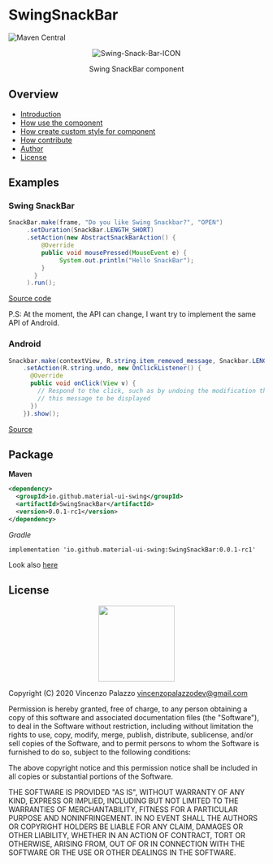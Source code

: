 # SwingSnackBar
![Maven Central](https://img.shields.io/maven-central/v/io.github.material-ui-swing/SwingSnackBar?style=for-the-badge)
<div align="center">
 <img src="https://i.ibb.co/f82msmc/Swing-Snack-Bar-ICON.png" alt="Swing-Snack-Bar-ICON">
 <p align="center">Swing SnackBar component</p>
</div>

## Overview

- [Introduction](https://github.com/vincenzopalazzo/SwingSnackBar/wiki/Introduction)
- [How use the component](https://github.com/vincenzopalazzo/SwingSnackBar/wiki/How-use-the-component)
- [How create custom style for component](https://github.com/vincenzopalazzo/SwingSnackBar/wiki/How-create-custom-style-for-component)
- [How contribute](https://github.com/vincenzopalazzo/SwingSnackBar/wiki/How-contribute)
- [Author](https://github.com/vincenzopalazzo/SwingSnackBar/wiki/Author)
- [License](https://github.com/material-ui-swing/SwingSnackBar/blob/master/LICENSE.md)

## Examples

### Swing SnackBar

```java
SnackBar.make(frame, "Do you like Swing Snackbar?", "OPEN")
     .setDuration(SnackBar.LENGTH_SHORT)
     .setAction(new AbstractSnackBarAction() {
         @Override
         public void mousePressed(MouseEvent e) { 
              System.out.println("Hello SnackBar");
         }
       }
     ).run();
```
[Source code](https://github.com/vincenzopalazzo/SwingSnackBar/blob/master/src/test/java/io/swingsnackbar/DemoSnackBar.java)

P.S: At the moment, the API can change, I want try to implement the same API of Android.

### Android

```java
Snackbar.make(contextView, R.string.item_removed_message, Snackbar.LENGTH_LONG)
    .setAction(R.string.undo, new OnClickListener() {
      @Override
      public void onClick(View v) {
        // Respond to the click, such as by undoing the modification that caused
        // this message to be displayed
      })
    }).show();
```
[Source](https://material.io/develop/android/components/snackbar/)

## Package

**Maven**

```xml
<dependency>
  <groupId>io.github.material-ui-swing</groupId>
  <artifactId>SwingSnackBar</artifactId>
  <version>0.0.1-rc1</version>
</dependency>
```

 _Gradle_

```
implementation 'io.github.material-ui-swing:SwingSnackBar:0.0.1-rc1'
```

Look also [here](https://search.maven.org/search?q=io.github.material-ui-swing)

## License

<div align="center">
  <img src="https://opensource.org/files/osi_keyhole_300X300_90ppi_0.png" width="150" height="150"/>
</div>

Copyright (C) 2020 Vincenzo Palazzo vincenzopalazzodev@gmail.com

Permission is hereby granted, free of charge, to any person obtaining a copy of this software and associated documentation files (the "Software"), 
to deal in the Software without restriction, including without limitation the rights to use, copy, modify, merge, publish, distribute, 
sublicense, and/or sell copies of the Software, and to permit persons to whom the Software is furnished to do so, subject to the following conditions:

The above copyright notice and this permission notice shall be included in all copies or substantial portions of the Software.

THE SOFTWARE IS PROVIDED "AS IS", WITHOUT WARRANTY OF ANY KIND, EXPRESS OR IMPLIED, INCLUDING BUT NOT LIMITED TO THE WARRANTIES OF MERCHANTABILITY, 
FITNESS FOR A PARTICULAR PURPOSE AND NONINFRINGEMENT. IN NO EVENT SHALL THE AUTHORS OR COPYRIGHT HOLDERS BE LIABLE FOR ANY CLAIM, 
DAMAGES OR OTHER LIABILITY, WHETHER IN AN ACTION OF CONTRACT, TORT OR OTHERWISE, ARISING FROM, OUT OF OR IN CONNECTION WITH THE SOFTWARE OR THE USE 
OR OTHER DEALINGS IN THE SOFTWARE.